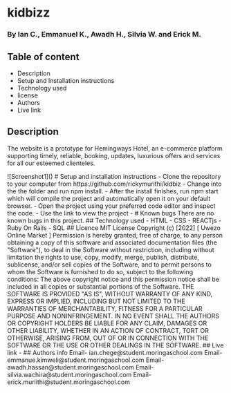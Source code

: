 # kidbizz
### By Ian C., Emmanuel K., Awadh H., Silvia W. and Erick M.
## Table of content
- Description
- Setup and Installation instructions
- Technology used
- license
- Authors
- Live link
## Description
<p>The website is a prototype for Hemingways Hotel, an e-commerce platform supporting timely, reliable, booking, updates, luxurious offers and services for all our esteemed clienteles.</p>
![Screenshot1]()
# Setup and installation instructions
- Clone the repository to your computer from https://github.com/rickymurithi/kidbiz
- Change into the the folder and run npm install.
- After the install finishes, run npm start which will compile the project and automatically open it on your default browser.
- Open the project using your preferred code editor and inspect the code.
-  Use the link to view the project -
# Known bugs
There are no known bugs in this project.
## Technology used
- HTML
- CSS
- REACTjs
- Ruby On Rails
- SQL
## Licence
MIT License
Copyright (c) [2022] [ Uwezo Online Market ]
Permission is hereby granted, free of charge, to any person obtaining a copy of this software and associated documentation files (the "Software"), to deal in the Software without restriction, including without limitation the rights to use, copy, modify, merge, publish, distribute, sublicense, and/or sell copies of the Software, and to permit persons to whom the Software is furnished to do so, subject to the following conditions:
The above copyright notice and this permission notice shall be included in all copies or substantial portions of the Software.
THE SOFTWARE IS PROVIDED "AS IS", WITHOUT WARRANTY OF ANY KIND, EXPRESS OR IMPLIED, INCLUDING BUT NOT LIMITED TO THE WARRANTIES OF MERCHANTABILITY, FITNESS FOR A PARTICULAR PURPOSE AND NONINFRINGEMENT. IN NO EVENT SHALL THE AUTHORS OR COPYRIGHT HOLDERS BE LIABLE FOR ANY CLAIM, DAMAGES OR OTHER LIABILITY, WHETHER IN AN ACTION OF CONTRACT, TORT OR OTHERWISE, ARISING FROM, OUT OF OR IN CONNECTION WITH THE SOFTWARE OR THE USE OR OTHER DEALINGS IN THE SOFTWARE.
## Live link
-
## Authors info
Email- ian.chege@student.moringaschool.com
Email- emmanue.kimweli@student.moringaschool.com
Email- awadh.hassan@student.moringaschool.com
Email- silvia.wachira@student.moringaschool.com
Email- erick.muriithi@student.moringaschool.com
